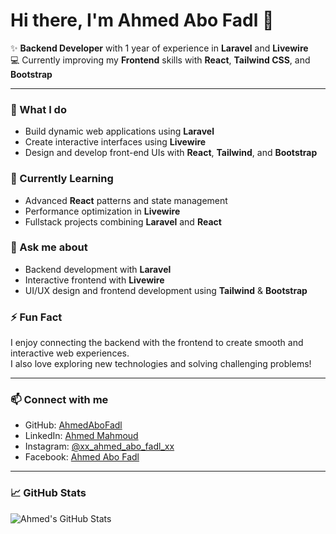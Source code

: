 # Hi there, I'm Ahmed Abo Fadl 👋

✨ **Backend Developer** with 1 year of experience in **Laravel** and **Livewire**  
💻 Currently improving my **Frontend** skills with **React**, **Tailwind CSS**, and **Bootstrap**

---

### 🔭 What I do
- Build dynamic web applications using **Laravel**  
- Create interactive interfaces using **Livewire**  
- Design and develop front-end UIs with **React**, **Tailwind**, and **Bootstrap**

### 🌱 Currently Learning
- Advanced **React** patterns and state management  
- Performance optimization in **Livewire**  
- Fullstack projects combining **Laravel** and **React**

### 💬 Ask me about
- Backend development with **Laravel**  
- Interactive frontend with **Livewire**  
- UI/UX design and frontend development using **Tailwind** & **Bootstrap**

### ⚡ Fun Fact
I enjoy connecting the backend with the frontend to create smooth and interactive web experiences.  
I also love exploring new technologies and solving challenging problems!

---

### 📫 Connect with me
- GitHub: [AhmedAboFadl](https://github.com/AhmedAboFadl)  
- LinkedIn: [Ahmed Mahmoud](https://www.linkedin.com/in/ahmed-mahmoud-6210ba309/)  
- Instagram: [@xx_ahmed_abo_fadl_xx](https://www.instagram.com/xx_ahmed_abo_fadl_xx/)  
- Facebook: [Ahmed Abo Fadl](https://www.facebook.com/ahmed.abo.fadl.2025)

---

### 📈 GitHub Stats
![Ahmed's GitHub Stats](https://github-readme-stats.vercel.app/api?username=AhmedAboFadl&show_icons=true&hide_title=true&count_private=true&hide=prs&theme=radical)
